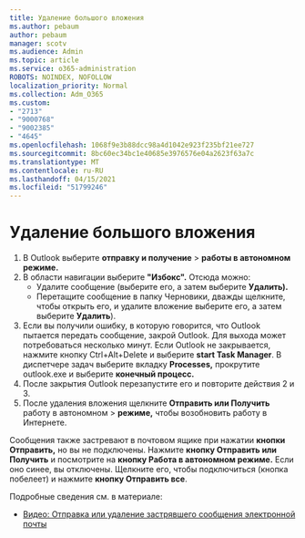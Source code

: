 ```yaml
---
title: Удаление большого вложения
ms.author: pebaum
author: pebaum
manager: scotv
ms.audience: Admin
ms.topic: article
ms.service: o365-administration
ROBOTS: NOINDEX, NOFOLLOW
localization_priority: Normal
ms.collection: Adm_O365
ms.custom:
- "2713"
- "9000768"
- "9002385"
- "4645"
ms.openlocfilehash: 1068f9e3b88dcc98a4d1042e923f235bf21ee727
ms.sourcegitcommit: 8bc60ec34bc1e40685e3976576e04a2623f63a7c
ms.translationtype: MT
ms.contentlocale: ru-RU
ms.lasthandoff: 04/15/2021
ms.locfileid: "51799246"
---
```

# <a name="remove-the-large-attachment"></a>Удаление большого вложения

1. В Outlook выберите **отправку и получение**  >  **работы в автономном режиме.** 
2. В области навигации выберите **"Избокс".** Отсюда можно: 
    - Удалите сообщение (выберите его, а затем выберите **Удалить).**
    - Перетащите сообщение в папку Черновики, дважды щелкните, чтобы открыть его, и удалите вложение выберите его, а затем выберите **Удалить**).
3. Если вы получили ошибку, в которую говорится, что Outlook пытается передать сообщение, закрой Outlook. Для выхода может потребоваться несколько минут. Если Outlook не закрывается, нажмите кнопку Ctrl+Alt+Delete и выберите **start Task Manager**. В диспетчере задач выберите вкладку **Processes,** прокрутите outlook.exe и выберите **конечный процесс.**
4. После закрытия Outlook перезапустите его и повторите действия 2 и 3. 
5. После удаления вложения щелкните **Отправить или Получить** работу в автономном  >  **режиме,** чтобы возобновить работу в Интернете. 

Сообщения также застревают в почтовом ящике при нажатии **кнопки Отправить,** но вы не подключены. Нажмите **кнопку Отправить или Получить** и посмотрите на **кнопку Работа в автономном режиме.** Если оно синее, вы отключены. Щелкните его, чтобы подключиться (кнопка побелеет) и нажмите **кнопку Отправить все**.
 
 Подробные сведения см. в материале:
- [Видео: Отправка или удаление застрявшего сообщения электронной почты](https://support.office.com/article/Video-Send-or-delete-an-email-stuck-in-your-outbox-26d5d34a-4e5f-444a-a9e8-44db04a94dec) 